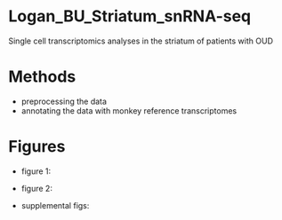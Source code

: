 # Logan_BU_Striatum_snRNA-seq
Single cell transcriptomics analyses in the striatum of patients with OUD

# Methods
- preprocessing the data
- annotating the data with monkey reference transcriptomes

# Figures
- figure 1:
- figure 2:

- supplemental figs:
